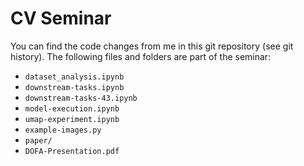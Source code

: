 # CV Seminar

You can find the code changes from me in this git repository (see git history).
The following files and folders are part of the seminar:

- `dataset_analysis.ipynb`
- `downstream-tasks.ipynb`
- `downstream-tasks-43.ipynb`
- `model-execution.ipynb`
- `umap-experiment.ipynb`
- `example-images.py`
- `paper/`
- `DOFA-Presentation.pdf`